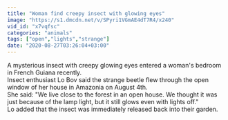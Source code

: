 ```yaml
---
title: "Woman find creepy insect with glowing eyes"
image: "https://s1.dmcdn.net/v/SPyri1VGmAE4dT7R4/x240"
vid_id: "x7vqfsc"
categories: "animals"
tags: ["open","lights","strange"]
date: "2020-08-27T03:26:04+03:00"
---
```

A mysterious insect with creepy glowing eyes entered a woman's bedroom in French Guiana recently.  <br>Insect enthusiast Lo Bov said the strange beetle flew through the open window of her house in Amazonia on August 4th.  <br>She said: &quot;We live close to the forest in an open house. We thought it was just because of the lamp light, but it still glows even with lights off.&quot;  <br>Lo added that the insect was immediately released back into their garden.
